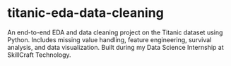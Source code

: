 # titanic-eda-data-cleaning
An end-to-end EDA and data cleaning project on the Titanic dataset using Python. Includes missing value handling, feature engineering, survival analysis, and data visualization. Built during my Data Science Internship at SkillCraft Technology.
